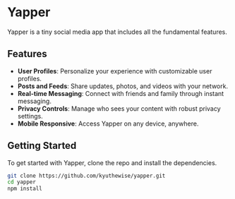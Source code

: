 # Yapper 



Yapper is a tiny social media app that includes all the fundamental features.

## Features

- **User Profiles**: Personalize your experience with customizable user profiles.
- **Posts and Feeds**: Share updates, photos, and videos with your network.
- **Real-time Messaging**: Connect with friends and family through instant messaging.
- **Privacy Controls**: Manage who sees your content with robust privacy settings.
- **Mobile Responsive**: Access Yapper on any device, anywhere.

## Getting Started

To get started with Yapper, clone the repo and install the dependencies.

```bash
git clone https://github.com/kyuthewise/yapper.git
cd yapper
npm install

